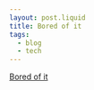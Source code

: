 ```yaml
---
layout: post.liquid
title: Bored of it
tags:
  - blog
  - tech
---
```


[Bored of it](https://paulrobertlloyd.com/2025/087/a1/bored/)
